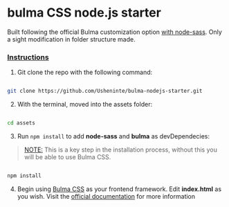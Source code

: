 # bulma CSS node.js starter

Built following the official Bulma customization option [with node-sass](https://bulma.io/documentation/customize/with-node-sass/). Only a sight modification in folder structure made.  

### [Instructions]()

1. Git clone the repo with the following command: 

```bash

git clone https://github.com/Usheninte/bulma-nodejs-starter.git

```

2. With the terminal, moved into the assets folder:

```bash

cd assets

```

3. Run `npm install` to add **node-sass** and **bulma** as devDependecies:

> [NOTE:]() This is a key step in the installation process, without this you will be able to use Bulma CSS.

```bash

npm install

```

4. Begin using [Bulma CSS](https://bulma.io/) as your frontend framework. Edit **index.html** as you wish. Visit the [official documentation](https://bulma.io/documentation/) for more information
